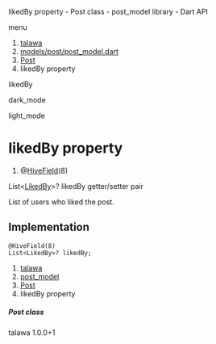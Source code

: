 




likedBy property - Post class - post\_model library - Dart API







menu

1. [talawa](../../index.html)
2. [models/post/post\_model.dart](../../models_post_post_model/models_post_post_model-library.html)
3. [Post](../../models_post_post_model/Post-class.html)
4. likedBy property

likedBy


dark\_mode

light\_mode




# likedBy property


1. @[HiveField](https://pub.dev/documentation/hive/2.2.3/hive/HiveField-class.html)(8)

List<[LikedBy](../../models_post_post_model/LikedBy-class.html)>?
likedBy
getter/setter pair

List of users who liked the post.


## Implementation

```
@HiveField(8)
List<LikedBy>? likedBy;
```

 


1. [talawa](../../index.html)
2. [post\_model](../../models_post_post_model/models_post_post_model-library.html)
3. [Post](../../models_post_post_model/Post-class.html)
4. likedBy property

##### Post class





talawa
1.0.0+1







